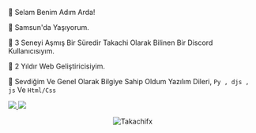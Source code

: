 👋 Selam Benim Adım Arda!

🔱 Samsun'da Yaşıyorum.

👀 3 Seneyi Aşmış Bir Süredir Takachi Olarak Bilinen Bir Discord Kullanıcısıyım.

🌱 2 Yıldır Web Geliştiricisiyim.

💞️ Sevdiğim Ve Genel Olarak Bilgiye Sahip Oldum Yazılım Dileri, `Py , djs , js` Ve `Html/Css`

<p align="left">
<a href="https://discord.com/users/995642876417552424" target"blank_"><img src="https://img.shields.io/badge/Discord%20-7289DA.svg?&style=for-the-badge&logo=discord&logoColor=white">
<a href="https://github.com/Takachifx" target"blank_"><img src="https://img.shields.io/badge/GitHub%20-191717.svg?&style=for-the-badge&logo=github&logoColor=white"></a>
</p>
<p align="center"> <img src="https://komarev.com/ghpvc/?username=Aurorafx" alt="Takachifx" /> </p>
